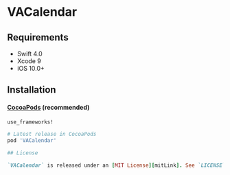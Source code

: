 # VACalendar

## Requirements

* Swift 4.0
* Xcode 9
* iOS 10.0+

## Installation

#### [CocoaPods](http://cocoapods.org) (recommended)

````ruby
use_frameworks!

# Latest release in CocoaPods
pod 'VACalendar'

## License

`VACalendar` is released under an [MIT License][mitLink]. See `LICENSE` for details.
